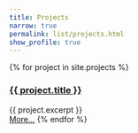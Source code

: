 ```yaml
---
title: Projects
narrow: true
permalink: list/projects.html
show_profile: true
---
```


{% for project in site.projects %}
  <h3><a href = "{{ site.baseurl }}{{ project.url }}">{{ project.title }}</a></h3>
  <div class="card-text mb-0">
      {{ project.excerpt }}
  </div>
  <a href="{{ project.url | absolute_url }}">More...</a>
{% endfor %}
